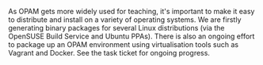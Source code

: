 As OPAM gets more widely used for teaching, it's important to make it easy to
distribute and install on a variety of operating systems.  We are firstly
generating binary packages for several Linux distributions (via the OpenSUSE
Build Service and Ubuntu PPAs).  There is also an ongoing effort to package up
an OPAM environment using virtualisation tools such as Vagrant and Docker.
See the task ticket for ongoing progress.
